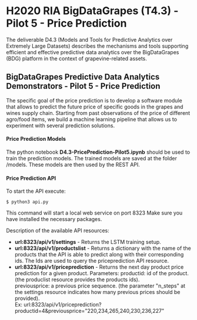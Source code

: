 
# H2020 RIA BigDataGrapes (T4.3) - Pilot 5 - Price Prediction 

The deliverable D4.3 (Models and Tools for Predictive Analytics over Extremely Large Datasets) describes the mechanisms and tools supporting efficient and effective predictive data analytics over the BigDataGrapes (BDG) platform in the context of grapevine-related assets.

## BigDataGrapes Predictive Data Analytics Demonstrators - Pilot 5 - Price Prediction

The specific goal of the price prediction is to develop a software module that allows to predict the future price of specific goods in the grapes and wines supply chain. Starting from past observations of the price of different agro/food items, we build a machine learning pipeline that allows us to experiment with several prediction solutions. 

#### Price Prediction Models

The python notebook **D4.3-PricePrediction-Pilot5.ipynb** should be used to train the prediction models. The trained models are saved at the folder /models. These models are then used by the REST API.

#### Price Prediction API

To start the API execute: 

```
$ python3 api.py
```

This command will start a local web service on port 8323
Make sure you have installed the necessary packages.   

Description of the available API resources: 
* **url:8323/api/v1/settings** - Returns the LSTM training setup.
* **url:8323/api/v1/productslist** - Returns a dictionary with the name of the products that the API is able to predict along with their corresponding ids. The Ids are used to query the priceprediction API resource.  
* **url:8323/api/v1/priceprediction** - Returns the next day product price prediction for a given product. 
Parameters:
productid: id of the product. (the produclist resource provides the products ids).  
previousprice: a previous price sequence. (the parameter "n_steps" at the settings resource indicates how many previous prices should be provided).   
Ex: url:8323/api/v1/priceprediction?productid=4&previousprice="220,234,265,240,230,236,227"
